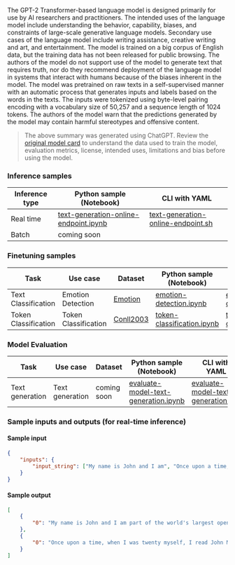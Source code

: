 The GPT-2 Transformer-based language model is designed primarily for use by AI researchers and practitioners. The intended uses of the language model include understanding the behavior, capability, biases, and constraints of large-scale generative language models. Secondary use cases of the language model include writing assistance, creative writing and art, and entertainment. The model is trained on a big corpus of English data, but the training data has not been released for public browsing. The authors of the model do not support use of the model to generate text that requires truth, nor do they recommend deployment of the language model in systems that interact with humans because of the biases inherent in the model. The model was pretrained on raw texts in a self-supervised manner with an automatic process that generates inputs and labels based on the words in the texts. The inputs were tokenized using byte-level pairing encoding with a vocabulary size of 50,257 and a sequence length of 1024 tokens. The authors of the model warn that the predictions generated by the model may contain harmful stereotypes and offensive content.

> The above summary was generated using ChatGPT. Review the <a href="https://huggingface.co/gpt2-medium" target="_blank">original model card</a> to understand the data used to train the model, evaluation metrics, license, intended uses, limitations and bias before using the model.

### Inference samples

Inference type|Python sample (Notebook)|CLI with YAML
|--|--|--|
Real time|<a href="https://aka.ms/azureml-infer-online-sdk-text-generation" target="_blank">text-generation-online-endpoint.ipynb</a>|<a href="https://aka.ms/azureml-infer-online-cli-text-generation" target="_blank">text-generation-online-endpoint.sh</a>
Batch | coming soon


### Finetuning samples

Task|Use case|Dataset|Python sample (Notebook)|CLI with YAML
|--|--|--|--|--|
Text Classification|Emotion Detection|<a href="https://huggingface.co/datasets/dair-ai/emotion" target="_blank">Emotion</a>|<a href="https://aka.ms/azureml-ft-sdk-emotion-detection" target="_blank">emotion-detection.ipynb</a>|<a href="https://aka.ms/azureml-ft-cli-emotion-detection" target="_blank">emotion-detection.sh</a>
Token Classification|Token Classification|<a href="https://huggingface.co/datasets/conll2003" target="_blank">Conll2003</a>|<a href="https://aka.ms/azureml-ft-sdk-token-classification" target="_blank">token-classification.ipynb</a>|<a href="https://aka.ms/azureml-ft-cli-token-classification" target="_blank">token-classification.sh</a>


### Model Evaluation

Task| Use case| Dataset| Python sample (Notebook)| CLI with YAML
|--|--|--|--|--|
Text generation | Text generation | coming soon | <a href="https://aka.ms/azureml-eval-sdk-text-generation/" target="_blank">evaluate-model-text-generation.ipynb</a> | <a href="https://aka.ms/azureml-eval-cli-text-generation/" target="_blank">evaluate-model-text-generation.yml</a>


### Sample inputs and outputs (for real-time inference)

#### Sample input
```json
{
    "inputs": {
        "input_string": ["My name is John and I am", "Once upon a time,"]
    }
}
```

#### Sample output
```json
[
    {
        "0": "My name is John and I am part of the world's largest open computer lab, one of the largest academic computer labs in the world, with over"
    },
    {
        "0": "Once upon a time, when I was twenty myself, I read John Milton's Paradise Lost in a small magazine. I was struck by a passage:"
    }
]
```
